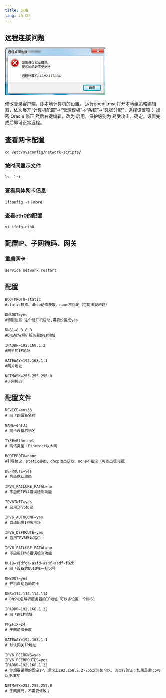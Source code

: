 ```yaml
---
title: 网络
lang: zh-CN
---
```


## 远程连接问题
<img src="./images/001.jpg" />

修改登录客户端，即本地计算机的设置。
运行gpedit.msc打开本地组策略编辑器，依次展开“计算机配置”->“管理模板”->“系统”->“凭据分配”，选择设置项： 加密 Oracle 修正
然后右键编辑，改为 启用，保护级别为 易受攻击，确定。设置完成后即可正常远程。


## 查看网卡配置
```shell script
cd /etc/sysconfig/network-scripts/
```

### 按时间显示文件
```shell script
ls -lrt
```

### 查看具体网卡信息
```shell script
ifconfig -a｜more
```

### 查看eth0的配置
```shell script
vi ifcfg-eth0
```

## 配置IP、子网掩码、网关

### 重启网卡
```shell script
service network restart
```

## 配置
```shell script
BOOTPROTO=static        
#static静态、dhcp动态获取、none不指定（可能出现问题）

ONBOOT=yes              
#特别注意 这个是开机启动,需要设置成yes

DNS1=8.8.8.8            
#DNS域名解析服务器的IP地址

IPADDR=192.168.1.2      
#网卡的IP地址

GATEWAY=192.168.1.1     
#网关地址

NETMASK=255.255.255.0   
#子网掩码
```

## 配置文件
```shell script
DEVICE=ens33                         
# 网卡的设备名称

NAME=ens33                           
# 网卡设备的别名

TYPE=Ethernet                        
# 网络类型：Ethernet以太网

BOOTPROTO=none                       
#引导协议：static静态、dhcp动态获取、none不指定（可能出现问题）

DEFROUTE=yes                         
# 启动默认路由

IPV4_FAILURE_FATAL=no                
# 不启用IPV4错误检测功能

IPV6INIT=yes                         
# 启用IPV6协议

IPV6_AUTOCONF=yes                    
# 自动配置IPV6地址

IPV6_DEFROUTE=yes                    
# 启用IPV6默认路由

IPV6_FAILURE_FATAL=no                
# 不启用IPV6错误检测功能

UUID=sjdfga-asfd-asdf-asdf-f82b      
# 网卡设备的UUID唯一标识号

ONBOOT=yes                           
# 开机自动启动网卡

DNS=114.114.114.114                  
# DNS域名解析服务器的IP地址 可以多设置一个DNS1

IPADDR=192.168.1.22                  
# 网卡的IP地址

PREFIX=24                            
# 子网前缀长度

GATEWAY=192.168.1.1                  
# 默认网关IP地址

IPV6_PEERDNS=yes
IPV6_PEERROUTES=yes
IPADDR=192.168.1.22                  
# 你想要设置的固定IP，理论上192.168.2.2-255之间都可以，请自行验证；如果是dhcp可以不填写

NETMASK=255.255.255.0                
# 子网掩码，不需要修改；
```
